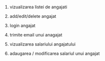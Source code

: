 

1. vizualizarea listei de angajati

2. add/edit/delete angajat

3. login angajat

4. trimite email unui anagajat

5. vizualizarea salariului angajatului

6. adaugarea / modificarea salariul unui angajat